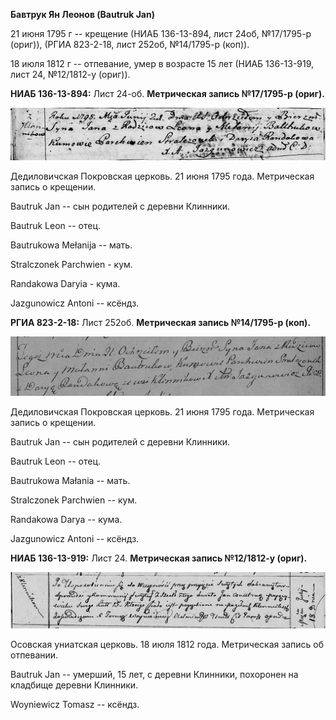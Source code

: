 **Бавтрук Ян Леонов (Bautruk Jan)**

21 июня 1795 г -- крещение (НИАБ 136-13-894, лист 24об, №17/1795-р
(ориг)), (РГИА 823-2-18, лист 252об, №14/1795-р (коп)).

18 июля 1812 г -- отпевание, умер в возрасте 15 лет (НИАБ 136-13-919,
лист 24, №12/1812-у (ориг)).

**НИАБ 136-13-894:** Лист 24-об. **Метрическая запись №17/1795-р
(ориг).**

![](./media/8df7912b42aa4bf5adf3e5a8082209eb05864a0b.png)

Дедиловичская Покровская церковь. 21 июня 1795 года. Метрическая запись
о крещении.

Bautruk Jan -- сын родителей с деревни Клинники.

Bautruk Leon -- отец.

Bautrukowa Mełanija -- мать.

Stralczonek Parchwien - кум.

Randakowa Daryia - кума.

Jazgunowicz Antoni -- ксёндз.

**РГИА 823-2-18:** Лист 252об. **Метрическая запись №14/1795-р (коп).**

![](./media/7aa64f27e39ce90c1c52580387e9f1a38001c1d3.png)

Дедиловичская Покровская церковь. 21 июня 1795 года. Метрическая запись
о крещении.

Bautruk Jan -- сын родителей с деревни Клинники.

Bautruk Leon -- отец.

Bautrukowa Małania -- мать.

Stralczonek Parchwien -- кум.

Randakowa Darya -- кума.

Jazgunowicz Antoni -- ксёндз.

**НИАБ 136-13-919:** Лист 24. **Метрическая запись №12/1812-у (ориг).**

![](./media/593d11eb3c7ad18ce0717f9d6f1188a67c6b4590.png)

Осовская униатская церковь. 18 июля 1812 года. Метрическая запись об
отпевании.

Bautruk Jan -- умерший, 15 лет, с деревни Клинники, похоронен на
кладбище деревни Клинники.

Woyniewicz Tomasz -- ксёндз.
